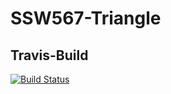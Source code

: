 # SSW567-Triangle
## Travis-Build
[![Build Status](https://api.travis-ci.org/greggggg33/SSW567-Triangle.png?branch=master)](https://travis-ci.org/greggggg33/SSW567-Triangle)